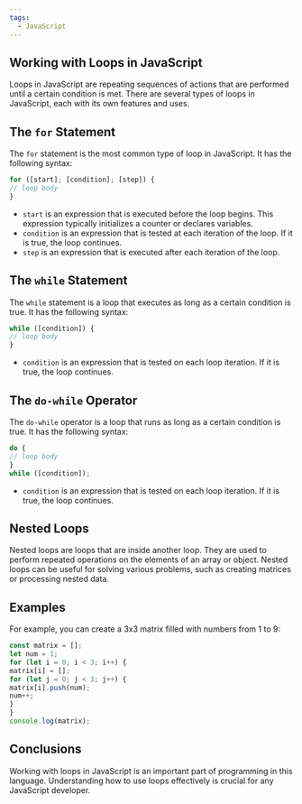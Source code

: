 ```yaml
---
tags:
  - JavaScript
---
```

## Working with Loops in JavaScript

Loops in JavaScript are repeating sequences of actions that are performed until a certain condition is met. There are several types of loops in JavaScript, each with its own features and uses.

## The `for` Statement

The `for` statement is the most common type of loop in JavaScript. It has the following syntax:

```js
for ([start]; [condition]; [step]) {
// loop body
}
```

- `start` is an expression that is executed before the loop begins. This expression typically initializes a counter or declares variables.
- `condition` is an expression that is tested at each iteration of the loop. If it is true, the loop continues.
- `step` is an expression that is executed after each iteration of the loop.

## The `while` Statement

The `while` statement is a loop that executes as long as a certain condition is true. It has the following syntax:

```js
while ([condition]) {
// loop body
}
```

- `condition` is an expression that is tested on each loop iteration. If it is true, the loop continues.

## The `do-while` Operator

The `do-while` operator is a loop that runs as long as a certain condition is true. It has the following syntax:

```js
do {
// loop body
}
while ([condition]);
```

- `condition` is an expression that is tested on each loop iteration. If it is true, the loop continues.

## Nested Loops

Nested loops are loops that are inside another loop. They are used to perform repeated operations on the elements of an array or object. Nested loops can be useful for solving various problems, such as creating matrices or processing nested data.

## Examples

For example, you can create a 3x3 matrix filled with numbers from 1 to 9:

```js
const matrix = [];
let num = 1;
for (let i = 0; i < 3; i++) {
matrix[i] = [];
for (let j = 0; j < 3; j++) {
matrix[i].push(num);
num++;
}
}
console.log(matrix);
```

## Conclusions

Working with loops in JavaScript is an important part of programming in this language. Understanding how to use loops effectively is crucial for any JavaScript developer.